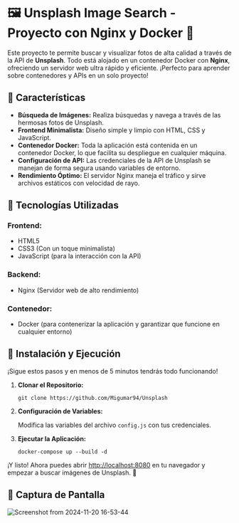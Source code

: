   <h1>🖼️ Unsplash Image Search - Proyecto con Nginx y Docker 🚀</h1>
  <p>
    Este proyecto te permite buscar y visualizar fotos de alta calidad a través de la API de <strong>Unsplash</strong>. 
    Todo está alojado en un contenedor Docker con <strong>Nginx</strong>, ofreciendo un servidor web ultra rápido y eficiente. 
    ¡Perfecto para aprender sobre contenedores y APIs en un solo proyecto!
  </p>

  <h2>🌟 Características</h2>
  <ul>
    <li><strong>Búsqueda de Imágenes:</strong> Realiza búsquedas y navega a través de las hermosas fotos de Unsplash.</li>
    <li><strong>Frontend Minimalista:</strong> Diseño simple y limpio con HTML, CSS y JavaScript.</li>
    <li><strong>Contenedor Docker:</strong> Toda la aplicación está contenida en un contenedor Docker, lo que facilita su despliegue en cualquier máquina.</li>
    <li><strong>Configuración de API:</strong> Las credenciales de la API de Unsplash se manejan de forma segura usando variables de entorno.</li>
    <li><strong>Rendimiento Óptimo:</strong> El servidor Nginx maneja el tráfico y sirve archivos estáticos con velocidad de rayo.</li>
  </ul>

  <h2>🔧 Tecnologías Utilizadas</h2>
  <h3>Frontend:</h3>
  <ul>
    <li>HTML5</li>
    <li>CSS3 (Con un toque minimalista)</li>
    <li>JavaScript (para la interacción con la API)</li>
  </ul>

  <h3>Backend:</h3>
  <ul>
    <li>Nginx (Servidor web de alto rendimiento)</li>
  </ul>

  <h3>Contenedor:</h3>
  <ul>
    <li>Docker (para contenerizar la aplicación y garantizar que funcione en cualquier entorno)</li>
  </ul>

  <h2>🏁 Instalación y Ejecución</h2>
  <p>¡Sigue estos pasos y en menos de 5 minutos tendrás todo funcionando!</p>
  <ol>
    <li>
      <strong>Clonar el Repositorio:</strong>
      <pre><code>git clone https://github.com/Migumar94/Unsplash</code></pre>
    </li>
    <li>
      <strong>Configuración de Variables:</strong>
      <p>Modifica las variables del archivo <code>config.js</code> con tus credenciales.</p>
    </li>
    <li>
      <strong>Ejecutar la Aplicación:</strong>
      <pre><code>docker-compose up --build -d</code></pre>
    </li>
  </ol>

  <p>
    ¡Y listo! Ahora puedes abrir <a href="http://localhost:8080" target="_blank">http://localhost:8080</a> en tu navegador 
    y empezar a buscar imágenes de Unsplash. 🌟
  </p>

  <h2>📸 Captura de Pantalla</h2>

![Screenshot from 2024-11-20 16-53-44](https://github.com/user-attachments/assets/d0ea0d11-69e7-4812-a3c8-20e4ec5bcbf8)
